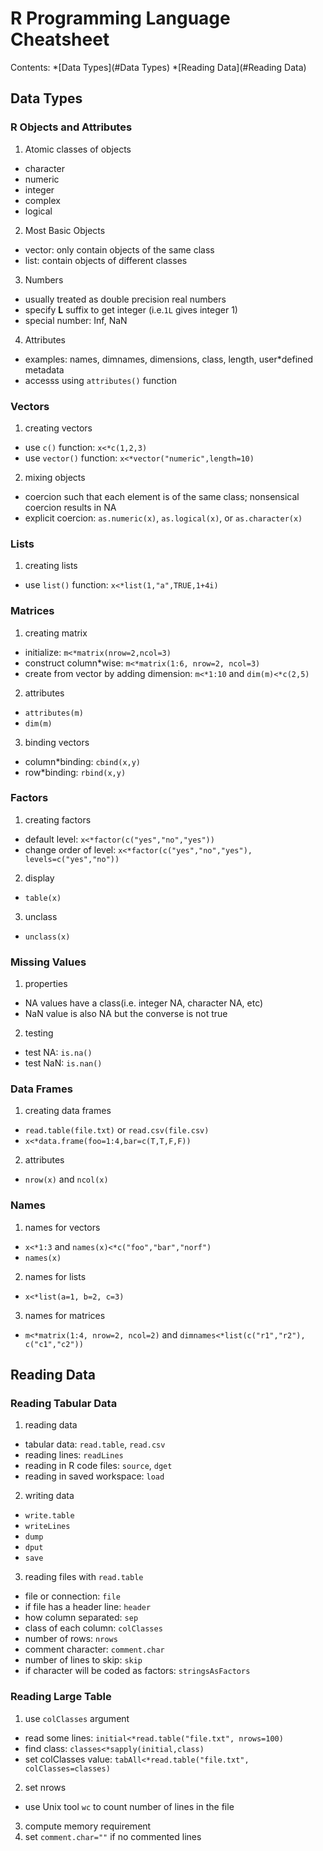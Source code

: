 # R Programming Language Cheatsheet

Contents:
*[Data Types](#Data Types)
*[Reading Data](#Reading Data)


<a name="Data Types"/>

## Data Types

### R Objects and Attributes
1. Atomic classes of objects
* character
* numeric
* integer
* complex
* logical
2. Most Basic Objects
* vector: only contain objects of the same class
* list: contain objects of different classes
3. Numbers
* usually treated as double precision real numbers
* specify **L** suffix to get integer (i.e.`1L` gives integer 1)
* special number: Inf, NaN
4. Attributes
* examples: names, dimnames, dimensions, class, length, user*defined metadata
* accesss using `attributes()` function

### Vectors 
1. creating vectors
* use `c()` function: `x<*c(1,2,3)`
* use `vector()` function: `x<*vector("numeric",length=10)`
2. mixing objects
* coercion such that each element is of the same class; nonsensical coercion results in NA
* explicit coercion: `as.numeric(x)`, `as.logical(x)`, or `as.character(x)`

### Lists
1. creating lists
* use `list()` function: `x<*list(1,"a",TRUE,1+4i)`

### Matrices
1. creating matrix
* initialize: `m<*matrix(nrow=2,ncol=3)`
* construct column*wise: `m<*matrix(1:6, nrow=2, ncol=3)`
* create from vector by adding dimension: `m<*1:10` and `dim(m)<*c(2,5)`
2. attributes
* `attributes(m)`
* `dim(m)`
3. binding vectors
* column*binding: `cbind(x,y)`
* row*binding: `rbind(x,y)`

### Factors
1. creating factors
* default level: `x<*factor(c("yes","no","yes"))`
* change order of level: `x<*factor(c("yes","no","yes"), levels=c("yes","no"))`
2. display
* `table(x)`
3. unclass
* `unclass(x)`

### Missing Values
1. properties
* NA values have a class(i.e. integer NA, character NA, etc)
* NaN value is also NA but the converse is not true
2. testing
* test NA: `is.na()`
* test NaN: `is.nan()`

### Data Frames
1. creating data frames
* `read.table(file.txt)` or `read.csv(file.csv)`
* `x<*data.frame(foo=1:4,bar=c(T,T,F,F))`
2. attributes
* `nrow(x)` and `ncol(x)`

### Names
1. names for vectors
* `x<*1:3` and `names(x)<*c("foo","bar","norf")`
* `names(x)`
2. names for lists
* `x<*list(a=1, b=2, c=3)`
3. names for matrices
* `m<*matrix(1:4, nrow=2, ncol=2)` and `dimnames<*list(c("r1","r2"), c("c1","c2"))`

<a name="Reading Data"/>

## Reading Data

### Reading Tabular Data
1. reading data
* tabular data: `read.table`, `read.csv`
* reading lines: `readLines`
* reading in R code files: `source`, `dget`
* reading in saved workspace: `load`
2. writing data
* `write.table`
* `writeLines`
* `dump`
* `dput`
* `save`
3. reading files with `read.table`
* file or connection: `file`
* if file has a header line: `header`
* how column separated: `sep`
* class of each column: `colClasses`
* number of rows: `nrows`
* comment character: `comment.char`
* number of lines to skip: `skip`
* if character will be coded as factors: `stringsAsFactors`

### Reading Large Table
1. use `colClasses` argument
* read some lines: `initial<*read.table("file.txt", nrows=100)`
* find class: `classes<*sapply(initial,class)`
* set colClasses value: `tabAll<*read.table("file.txt", colClasses=classes)`
2. set nrows
* use Unix tool `wc` to count number of lines in the file
3. compute memory requirement
4. set `comment.char=""` if no commented lines

